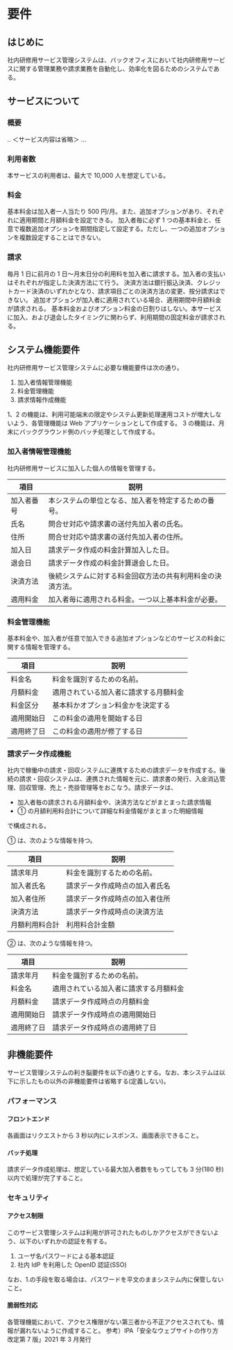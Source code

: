 # 要件

## はじめに

社内研修用サービス管理システムは、バックオフィスにおいて社内研修用サービスに関する管理業務や請求業務を自動化し、効率化を図るためのシステムである。

## サービスについて

### 概要

.. ＜サービス内容は省略＞ ...

### 利用者数

本サービスの利用者は、最大で 10,000 人を想定している。

### 料金

基本料金は加入者一人当たり 500 円/月。また、追加オプションがあり、それぞれに適用期間と月額料金を設定できる。
加入者毎に必ず 1 つの基本料金と、任意で複数追加オプションを期間指定して設定する。ただし、一つの追加オプションを複数設定することはできない。

### 請求

毎月 1 日に前月の 1 日～月末日分の利用料を加入者に請求する。加入者の支払いはそれぞれが指定した決済方法にて行う。
決済方法は銀行振込決済、クレジットカード決済のいずれかとなり、請求項目ごとの決済方法の変更、按分請求はできない。
追加オプションが加入者に適用されている場合、適用期間中月額料金が請求される。
基本料金およびオプション料金の日割りはしない。本サービスに加入、および退会したタイミングに関わらず、利用期間の固定料金が請求される。

## システム機能要件

社内研修用サービス管理システムに必要な機能要件は次の通り。

1. 加入者情報管理機能
2. 料金管理機能
3. 請求情報作成機能

1、2 の機能は、利用可能端末の限定やシステム更新処理運用コストが増大しないよう、各管理機能は Web アプリケーションとして作成する。
3 の機能は、月末にバックグラウンド側のバッチ処理として作成する。

### 加入者情報管理機能

社内研修用サービスに加入した個人の情報を管理する。

| 項目       | 説明                                                       |
| ---------- | ---------------------------------------------------------- |
| 加入者番号 | 本システムの単位となる、加入者を特定するための番号。       |
| 氏名       | 問合せ対応や請求書の送付先加入者の氏名。                   |
| 住所       | 問合せ対応や請求書の送付先加入者の住所。                   |
| 加入日     | 請求データ作成の料金計算加入した日。                       |
| 退会日     | 請求データ作成の料金計算退会した日。                       |
| 決済方法   | 後続システムに対する料金回収方法の共有利用料金の決済方法。 |
| 適用料金   | 加入者毎に適用される料金。一つ以上基本料金が必要。         |

### 料金管理機能

基本料金や、加入者が任意で加入できる追加オプションなどのサービスの料金に関する情報を管理する。

| 項目       | 説明                                   |
| ---------- | -------------------------------------- |
| 料金名     | 料金を識別するための名前。             |
| 月額料金   | 適用されている加入者に請求する月額料金 |
| 料金区分   | 基本料かオプション料金かを決定する     |
| 適用開始日 | この料金の適用を開始する日             |
| 適用終了日 | この料金の適用が修了する日             |

### 請求データ作成機能

社内で稼働中の請求・回収システムに連携するための請求データを作成する。後続の請求・回収システムは、連携された情報を元に、請求書の発行、入金消込管理、回収管理、売上・売掛管理等をおこなう。請求データは、

- 加入者毎の請求される月額料金や、決済方法などがまとまった請求情報
- ① の月額利用料合計について詳細な料金情報がまとまった明細情報

で構成される。

① は、次のような情報を持つ。

| 項目           | 説明                           |
| -------------- | ------------------------------ |
| 請求年月       | 料金を識別するための名前。     |
| 加入者氏名     | 請求データ作成時点の加入者氏名 |
| 加入者住所     | 請求データ作成時点の加入者住所 |
| 決済方法       | 請求データ作成時点の決済方法   |
| 月額利用料合計 | 利用料合計金額                 |

② は、次のような情報を持つ。

| 項目       | 説明                                   |
| ---------- | -------------------------------------- |
| 請求年月   | 料金を識別するための名前。             |
| 料金名     | 適用されている加入者に請求する月額料金 |
| 月額料金   | 請求データ作成時点の月額料金           |
| 適用開始日 | 請求データ作成時点の適用開始日         |
| 適用終了日 | 請求データ作成時点の適用終了日         |

## 非機能要件

サービス管理システムの利き脳要件を以下の通りとする。なお、本システムは以下に示したもの以外の非機能要件は省略する(定義しない)。

### パフォーマンス

#### フロントエンド

各画面はリクエストから 3 秒以内にレスポンス、画面表示できること。

#### バッチ処理

請求データ作成処理は、想定している最大加入者数をもってしても 3 分(180 秒)以内で処理が完了すること。

### セキュリティ

#### アクセス制限

このサービス管理システムは利用が許可されたものしかアクセスができないよう、以下のいずれかの認証を有する。

1. ユーザ名パスワードによる基本認証
2. 社内 IdP を利用した OpenID 認証(SSO)

なお、1.の手段を取る場合は、パスワードを平文のままシステム内に保管しないこと。

#### 脆弱性対応

各管理機能において、アクセス権限がない第三者から不正アクセスされても、情報が漏れないように作成すること。
参考）IPA「安全なウェブサイトの作り方 改定第 7 版」2021 年 3 月発行
